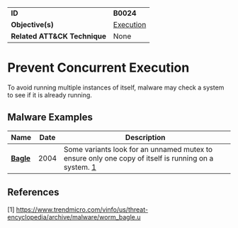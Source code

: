 |||
|---|---|
|**ID**|**B0024**|
|**Objective(s)**|[Execution](https://github.com/MBCProject/mbc-markdown/tree/master/execution)|
|**Related ATT&CK Technique**|None|


Prevent Concurrent Execution
============================
To avoid running multiple instances of itself, malware may check a system to see if it is already running.

Malware Examples
----------------
|Name|Date|Description|
|---|---|---|
|[**Bagle**](https://github.com/MBCProject/mbc-markdown/blob/master/xample-malware/bagle.md)|2004|Some variants look for an unnamed mutex to ensure only one copy of itself is running on a system. [1](#1)|

References
----------
<a name="1">[1]</a> https://www.trendmicro.com/vinfo/us/threat-encyclopedia/archive/malware/worm_bagle.u
